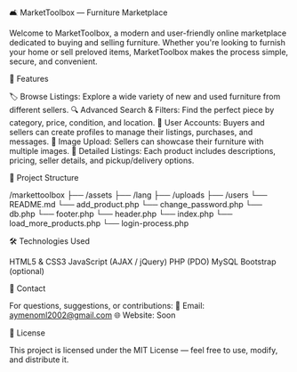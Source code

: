 🛋️ MarketToolbox — Furniture Marketplace

Welcome to MarketToolbox, a modern and user-friendly online marketplace dedicated to buying and selling furniture. Whether you're looking to furnish your home or sell preloved items, MarketToolbox makes the process simple, secure, and convenient.

📌 Features

🏷️ Browse Listings: Explore a wide variety of new and used furniture from different sellers.
🔍 Advanced Search & Filters: Find the perfect piece by category, price, condition, and location.
🛒 User Accounts: Buyers and sellers can create profiles to manage their listings, purchases, and messages.
📸 Image Upload: Sellers can showcase their furniture with multiple images.
📄 Detailed Listings: Each product includes descriptions, pricing, seller details, and pickup/delivery options.

📂 Project Structure

/markettoolbox
 ├── /assets
 ├── /lang
 ├── /uploads
 ├── /users
 └── README.md
 └── add_product.php
 └── change_password.php
 └── db.php
 └── footer.php
 └── header.php
 └── index.php
 └── load_more_products.php
 └── login-process.php

🛠️ Technologies Used

HTML5 & CSS3
JavaScript (AJAX / jQuery)
PHP (PDO)
MySQL
Bootstrap (optional)

📧 Contact

For questions, suggestions, or contributions:
📮 Email: aymenoml2002@gmail.com
🌐 Website: Soon

📜 License

This project is licensed under the MIT License — feel free to use, modify, and distribute it.
